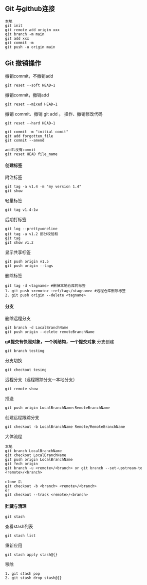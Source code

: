 ## Git 与github连接
```
本地
git init
git remote add origin xxx
git branch -m main
git add xxx
git commit -m
git push -u origin main
```
## Git 撤销操作
撤销commit，不撤销add
```
git reset --soft HEAD~1
```
撤销commit，撤销add
```
git reset --mixed HEAD~1
```
撤销 commit、撤销 git add 。 操作、撤销修改代码
```
git reset --hard HEAD~1
```
```
git commit -m "initial comit"
git add forgotten_file
git commit --amend
```

```
add后没有commit
git reset HEAD file_name
```

#### 创建标签
附注标签
```
git tag -a v1.4 -m "my version 1.4"
git show
```
轻量标签
```
git tag v1.4-1w
```
后期打标签
```
git log --pretty=oneline
git tag -a v1.2 部分校验和
git tag
git show v1.2
```
显示共享标签
```
git push origin v1.5
git push origin --tags
```
删除标签
```
git tag -d <tagname> #删掉本地仓库的标签
1. git push <remote> :ref/tags/<tagname> #远程仓库删除标签
2. git push origin --delete <tagname>
```
#### 分支
删除远程分支
```
git branch -d LocalBranchName
git push origin --delete remoteBranchName
```
**git提交有快照对象，一个树结构，一个提交对象**
分支创建
```
git branch testing
```
分支切换
```
git checkout tesing
```
远程分支（远程跟踪分支--本地分支）
```
git remote show
```
推送
```
git push origin LocalBranchName:RemoteBranchName
```
创建远程跟踪分支
```
git checkout -b LocalBranchName Remote/RemoteBranchName
```
大体流程
```
本地
git branch LocalBranchName
git checkout LocalBranchName
git push origin LocalBranchName
git fech origin
git branch -u <remote>/<branch> or git branch --set-upstream-to <remote>/<branch>

clone 后
git checkout -b <branch> <remote>/<branch>
or
git checkout --track <remote>/<branch>
```

#### 贮藏与清理
```
git stash
```
查看stash列表
```
git stash list
```
重新应用
```
git stash apply stash@{}
```
移除
```
1. git stash pop
2. git stash drop stash@{}
```
